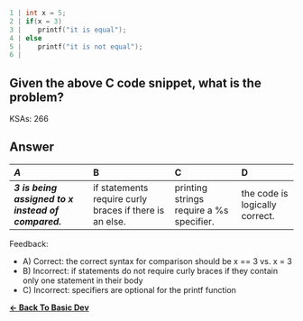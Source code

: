 ```c
1 | int x = 5;
2 | if(x = 3)
3 |    printf("it is equal");
4 | else
5 |    printf("it is not equal");
6 | 
```

## Given the above C code snippet, what is the problem?

KSAs: 266

## Answer
| ***A*** | B | C | D |
| :--- | :--- | :--- | :--- |
| ***3 is being assigned to x instead of compared.*** | if statements require curly braces if there is an else. | printing strings require a %s specifier. | the code is logically correct. |


Feedback:

- A) Correct: the correct syntax for comparison should be x == 3 vs. x = 3
- B) Incorrect: if statements do not require curly braces if they contain only one statement in their body
- C) Incorrect: specifiers are optional for the printf function

[**<- Back To Basic Dev**](../../../Basic_Dev.md)

